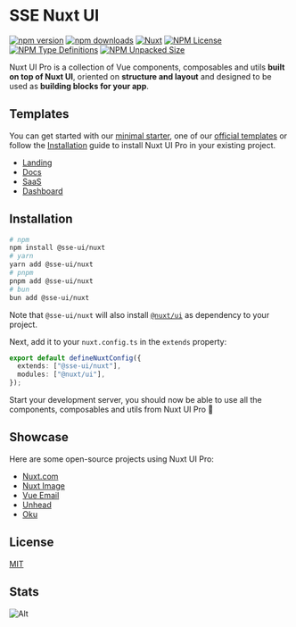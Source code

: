 <!-- [![nuxt-ui-pro.png](https://volta.s3.fr-par.scw.cloud/306965274_1682f2a7_dfc5_4c85_9807_6203cd568852_154cf5592c.png)](https://sseworld.github.io) -->

# SSE Nuxt UI

[![npm version][npm-version-src]][npm-version-href]
[![npm downloads][npm-downloads-src]][npm-downloads-href]
[![Nuxt][nuxt-src]][nuxt-href]
[![NPM License][npm_license]][npm_link]
[![NPM Type Definitions][npm_type_def]][npm_link]
[![NPM Unpacked Size][npm_unp_size]][npm_link]

Nuxt UI Pro is a collection of Vue components, composables and utils **built on top of Nuxt UI**, oriented on **structure and layout** and designed to be used as **building blocks for your app**.

<!-- - [Documentation](https://ui.nuxt.com/pro/getting-started) -->

## Templates

You can get started with our [minimal starter](https://github.com/nuxt-ui-pro/starter), one of our [official templates](https://ui.nuxt.com/pro/templates) or follow the [Installation](https://ui.nuxt.com/pro/getting-started/installation) guide to install Nuxt UI Pro in your existing project.

- [Landing](https://github.com/sseuniverse/sse-landing)
- [Docs](https://github.com/sseuniverse/sse-docs)
- [SaaS](https://github.com/sseuniverse/sse-saas)
- [Dashboard](https://github.com/sseuniverse/sse-dashboard)

## Installation

```bash
# npm
npm install @sse-ui/nuxt
# yarn
yarn add @sse-ui/nuxt
# pnpm
pnpm add @sse-ui/nuxt
# bun
bun add @sse-ui/nuxt
```

Note that `@sse-ui/nuxt` will also install [`@nuxt/ui`](https://ui.nuxt.com) as dependency to your project.

Next, add it to your `nuxt.config.ts` in the `extends` property:

```ts
export default defineNuxtConfig({
  extends: ["@sse-ui/nuxt"],
  modules: ["@nuxt/ui"],
});
```

Start your development server, you should now be able to use all the components, composables and utils from Nuxt UI Pro 🚀

## Showcase

Here are some open-source projects using Nuxt UI Pro:

- [Nuxt.com](https://github.com/nuxt/nuxt.com)
- [Nuxt Image](https://github.com/nuxt/image/tree/main/docs)
- [Vue Email](https://github.com/vue-email/docs)
- [Unhead](https://github.com/unjs/unhead/tree/main/docs)
- [Oku](https://github.com/oku-ui/docs)

<!-- Badges -->

[npm-version-src]: https://img.shields.io/npm/v/@sse-ui/nuxt/latest.svg?style=flat&colorA=020420&colorB=00DC82
[npm-version-href]: https://npmjs.com/package/@sse-ui/nuxt
[npm-downloads-src]: https://img.shields.io/npm/dm/@sse-ui/nuxt.svg?style=flat&colorA=020420&colorB=00DC82
[npm-downloads-href]: https://npmjs.com/package/@sse-ui/nuxt
[nuxt-src]: https://img.shields.io/badge/Nuxt-020420?logo=nuxt.js
[nuxt-href]: https://nuxt.com
[npm_license]: https://img.shields.io/npm/l/%40sse-ui%2Fnuxt?style=flat&colorA=020420&colorB=00DC82
[npm_type_def]: https://img.shields.io/npm/types/%40sse-ui%2Fnuxt?style=flat&colorA=020420&colorB=00DC82
[npm_unp_size]: https://img.shields.io/npm/unpacked-size/%40sse-ui%2Fnuxt?style=flat&colorA=020420&colorB=00DC82
[npm_link]: https://npmjs.com/package/@sse-ui/nuxt

## License

[MIT](./LICENSE)

## Stats
![Alt](https://repobeats.axiom.co/api/embed/46a62c91b268650907d9e380d111c49f13585fea.svg 'Repobeats analytics image')
